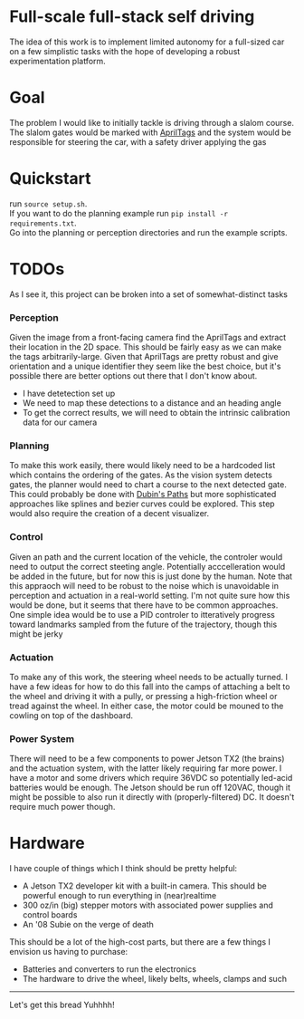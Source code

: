 # Full-scale full-stack self driving
The idea of this work is to implement limited autonomy for a full-sized car on a few simplistic tasks with the hope of developing a robust experimentation platform. 

# Goal
The problem I would like to initially tackle is driving through a slalom course. The slalom gates would be marked with [AprilTags](https://april.eecs.umich.edu/software/apriltag) and the system would be responsible for steering the car, with a safety driver applying the gas

# Quickstart
run `source setup.sh`.  
If you want to do the planning example run `pip install -r requirements.txt`.   
Go into the planning or perception directories and run the example scripts.   

# TODOs
As I see it, this project can be broken into a set of somewhat-distinct tasks

### Perception
Given the image from a front-facing camera find the AprilTags and extract their location in the 2D space. This should be fairly easy as we can make the tags arbitrarily-large. Given that AprilTags are pretty robust and give orientation and a unique identifier they seem like the best choice, but it's possible there are better options out there that I don't know about.
* I have detetection set up
* We need to map these detections to a distance and an heading angle
* To get the correct results, we will need to obtain the intrinsic calibration data for our camera

### Planning
To make this work easily, there would likely need to be a hardcoded list which contains the ordering of the gates. As the vision system detects gates, the planner would need to chart a course to the next detected gate. This could probably be done with [Dubin's Paths](https://en.wikipedia.org/wiki/Dubins_path) but more sophisticated approaches like splines and bezier curves could be explored. This step would also require the creation of a decent visualizer. 

### Control
Given an path and the current location of the vehicle, the controler would need to output the correct steeting angle. Potentially acccelleration would be added in the future, but for now this is just done by the human. Note that this appraoch will need to be robust to the noise which is unavoidable in perception and actuation in a real-world setting. I'm not quite sure how this would be done, but it seems that there have to be common approaches. One simple idea would be to use a PID controler to itteratively progress toward landmarks sampled from the future of the trajectory, though this might be jerky


### Actuation
To make any of this work, the steering wheel needs to be actually turned. I have a few ideas for how to do this fall into the camps of attaching a belt to the wheel and driving it with a pully, or pressing a high-friction wheel or tread against the wheel. In either case, the motor could be mouned to the cowling on top of the dashboard.

### Power System
There will need to be a few components to power Jetson TX2 (the brains) and the actuation system, with the latter likely requiring far more power. I have a motor and some drivers which require 36VDC so potentially led-acid batteries would be enough. The Jetson should be run off 120VAC, though it might be possible to also run it directly with (properly-filtered) DC. It doesn't require much power though.

# Hardware
I have couple of things which I think should be pretty helpful:
* A Jetson TX2 developer kit with a built-in camera. This should be powerful enough to run everything in (near)realtime 
* 300 oz/in (big) stepper motors with associated power supplies and control boards
* An '08 Subie on the verge of death

This should be a lot of the high-cost parts, but there are a few things I envision us having to purchase:
* Batteries and converters to run the electronics
* The hardware to drive the wheel, likely belts, wheels, clamps and such


-----

Let's get this bread Yuhhhh!
